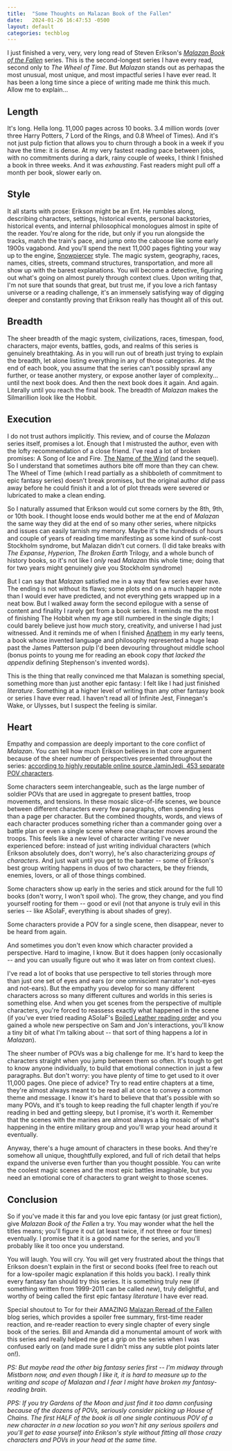 ```yaml
---
title:  "Some Thoughts on Malazan Book of the Fallen"
date:   2024-01-26 16:47:53 -0500
layout: default
categories: techblog
---
```


I just finished a very, very, very long read of Steven Erikson's _[Malazan Book of the Fallen](https://en.wikipedia.org/wiki/Malazan_Book_of_the_Fallen)_ series. This is the second-longest series I have every read, second only to _The Wheel of Time_. But _Malazan_ stands out as perhapas the most unusual, most unique, and most impactful series I have ever read. It has been a long time since a piece of writing made me think this much. Allow me to explain...

<!-- readmore -->

## Length

It's long. Hella long. 11,000 pages across 10 books. 3.4 million words (over three Harry Potters, 7 Lord of the Rings, and 0.8 Wheel of Times). And it's not just pulp fiction that allows you to churn through a book in a week if you have the time: it is dense. At my very fastest reading pace between jobs, with no commitments during a dark, rainy couple of weeks, I think I finished a book in three weeks. And it was _exhausting_. Fast readers might pull off a month per book, slower early on.

## Style

It all starts with prose: Erikson might be an Ent. He rumbles along, describing characters, settings, historical events, personal backstories, historical events, and internal philosophical monologues almost in spite of the reader. You're along for the ride, but only if you run alongside the tracks, match the train's pace, and jump onto the caboose like some early 1900s vagabond. And you'll spend the next 11,000 pages fighting your way up to the engine, [Snowpiercer](https://en.wikipedia.org/wiki/Snowpiercer) style. The magic system, geography, races, names, cities, streets, command structures, transportation, and more all show up with the barest explanations. You will become a detective, figuring out what's going on almost purely through context clues. Upon writing that, I'm not sure that sounds that great, but trust me, if you love a rich fantasy universe or a reading challenge, it's an immensely satisfying way of digging deeper and constantly proving that Erikson really has thought all of this out.

## Breadth

The sheer breadth of the magic system, civilizations, races, timespan, food, characters, major events, battles, gods, and realms of this series is genuinely breathtaking. As in you will run out of breath just trying to explain the breadth, let alone listing everything in any of those categories. At the end of each book, you assume that the series can't possibly sprawl any further, or tease another mystery, or expose another layer of complexity... until the next book does. And then the next book does it again. And again. Literally until you reach the final book. The breadth of _Malazan_ makes the Silmarillion look like the Hobbit.

## Execution

I do not trust authors implicitly. This review, and of course the _Malazan_ series itself, promises a lot. Enough that I mistrusted the author, even with the lofty recommendation of a close friend. I've read a lot of broken promises: A Song of Ice and Fire. [The Name of the Wind](https://en.wikipedia.org/wiki/The_Name_of_the_Wind) (and the sequel). So I understand that sometimes authors bite off more than they can chew. The Wheel of Time (which I read partially as a shibboleth of commitment to epic fantasy series) doesn't break promises, but the original author _did_ pass away before he could finish it and a lot of plot threads were severed or lubricated to make a clean ending.

So I naturally assumed that Erikson would cut some corners by the 8th, 9th, or 10th book. I thought loose ends would bother me at the end of _Malazan_ the same way they did at the end of so many other series, where nitpicks and issues can easily tarnish my memory. Maybe it's the hundreds of hours and couple of years of reading time manifesting as some kind of sunk-cost Stockholm syndrome, but Malazan didn't cut corners. (I did take breaks with _The Expanse_, _Hyperion_, _The Broken Earth_ Trilogy, and a whole bunch of history books, so it's not like I _only_ read _Malazan_ this whole time; doing that for two years might genuinely give you Stockholm syndrome)

But I can say that _Malazan_ satisfied me in a way that few series ever have. The ending is not without its flaws; some plots end on a much happier note than I would ever have predicted, and not everything gets wrapped up in a neat bow. But I walked away form the second epilogue with a sense of content and finality I rarely get from a book series. It reminds me the most of finishing The Hobbit when my age still numbered in the single digits; I could barely believe just how _much_ story, creativity, and universe I had just witnessed. And it reminds me of when I finished [Anathem](https://en.wikipedia.org/wiki/Anathem) in my early teens, a book whose invented language and philosophy represented a huge leap past the James Patterson pulp I'd been devouring throughout middle school (bonus points to young me for reading an ebook copy _that lacked the appendix_ defining Stephenson's invented words).

This is the thing that really convinced me that Malazan is something special, something more than just another epic fantasy: I felt like I had just finished _literature_. Something at a higher level of writing than any other fantasy book or series I have ever read. I haven't read all of Infinite Jest, Finnegan's Wake, or Ulysses, but I suspect the feeling is similar.

## Heart

Empathy and compassion are deeply important to the core conflict of _Malazan_. You can tell how much Erikson believes in that core argument because of the sheer number of perspectives presented throughout the series: [according to highly reputable online source JaminJedi, 453 separate POV characters](https://old.reddit.com/r/Malazan/comments/ludjoj/how_many_povs/).

Some characters seem interchangeable, such as the large number of soldier POVs that are used in aggregate to present battles, troop movements, and tensions. In these mosaic slice-of-life scenes, we bounce between different characters every few paragraphs, often spending less than a page per character. But the combined thoughts, words, and views of each character produces something richer than a commander going over a battle plan or even a single scene where one character moves around the troops. This feels like a new level of character writing I've never experienced before: instead of just writing individual characters (which Erikson absolutely does, don't worry), he's also characterizing _groups of characters_. And just wait until you get to the banter -- some of Erikson's best group writing happens in duos of two characters, be they friends, enemies, lovers, or all of those things combined.

Some characters show up early in the series and stick around for the full 10 books (don't worry, I won't spoil who). The grow, they change, and you find yourself rooting for them -- good or evil (not that anyone is truly evil in this series -- like ASoIaF, everything is about shades of grey).

Some characters provide a POV for a single scene, then disappear, never to be heard from again.

And sometimes you don't even know which character provided a perspective. Hard to imagine, I know. But it does happen (only occasionally -- and you can usually figure out who it was later on from context clues).

I've read a lot of books that use perspective to tell stories through more than just one set of eyes and ears (or one omniscient narrator's not-eyes and not-ears). But the empathy you develop for so many different characters across so many different cultures and worlds in this series is something else. And when you get scenes from the perspective of multiple characters, you're forced to reassess exactly what happened in the scene (if you've ever tried reading ASoIaF's [Boiled Leather reading order](https://old.reddit.com/r/asoiaf/comments/g7zksj/the_boiled_leather_reading_order_combining_a/) and you gained a whole new perspective on Sam and Jon's interactions, you'll know a tiny bit of what I'm talking about -- that sort of thing happens a _lot_ in _Malazan_).

The sheer number of POVs was a big challenge for me. It's hard to keep the characters straight when you jump between them so often.  It's tough to get to know anyone individually, to build that emotional connection in just a few paragraphs. But don't worry: you have plenty of time to get used to it over 11,000 pages. One piece of advice? Try to read entire chapters at a time, they're almost always meant to be read all at once to convey a common theme and message. I know it's hard to believe that that's possible with so many POVs, and it's tough to keep reading the full chapter length if you're reading in bed and getting sleepy, but I promise, it's worth it. Remember that the scenes with the marines are almost always a big mosaic of what's happening in the entire military group and you'll wrap your head around it eventually.

Anyway, there's a huge amount of characters in these books. And they're somehow all unique, thoughtfully explored, and full of rich detail that helps expand the universe even further than you thought possible. You can write the coolest magic scenes and the most epic battles imaginable, but you need an emotional core of characters to grant weight to those scenes.

## Conclusion

So if you've made it this far and you love epic fantasy (or just great fiction), give _Malazan Book of the Fallen_ a try. You may wonder what the hell the titles means; you'll figure it out (at least twice, if not three or four times) eventually. I promise that it is a good name for the series, and you'll probably like it too once you understand.

You will laugh. You will cry. You will get very frustrated about the things that Erikson doesn't explain in the first or second books (feel free to reach out for a low-spoiler magic explanation if this holds you back). I really think every fantasy fan should try this series. It is something truly new (if something written from 1999-2011 can be called _new_), truly delightful, and worthy of being called the first epic fantasy _literature_ I have ever read.

Special shoutout to Tor for their AMAZING [Malazan Reread of the Fallen](https://reactormag.com/columns/malazan-reread-of-the-fallen/) blog series, which provides a spoiler free summary, first-time reader reaction, and re-reader reaction to every single chapter of every single book of the series. Bill and Amanda did a monumental amount of work with this series and really helped me get a grip on the series when I was confused early on (and made sure I didn't miss any subtle plot points later on!).

_PS: But maybe read the other big fantasy series first -- I'm midway through Mistborn now, and even though I like it, it is hard to measure up to the writing and scope of Malazan and I fear I might have broken my fantasy-reading brain._

_PPS: If you try Gardens of the Moon and just find it too damn confusing because of the dozens of POVs, seriously consider picking up House of Chains. The first HALF of the book is all one single continuous POV of a new character in a new location so you won't hit any serious spoilers and you'll get to ease yourself into Erikson's style without fitting all those crazy characters and POVs in your head at the same time._
